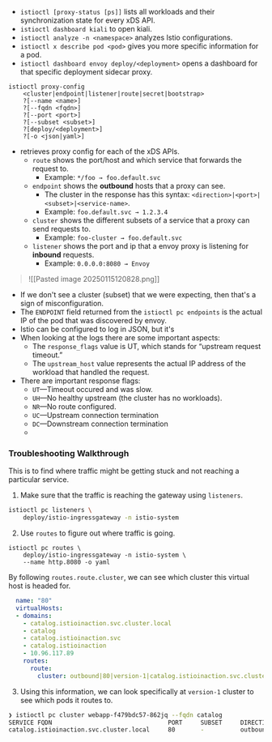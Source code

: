 - `istioctl [proxy-status [ps]]` lists all workloads and their synchronization state for every xDS API.
- `istioctl dashboard kiali` to open kiali.
- `istioctl analyze -n <namespace>` analyzes Istio configurations.
- `istioctl x describe pod <pod>` gives you more specific information for a pod.
- `istioctl dashboard envoy deploy/<deployment>` opens a dashboard for that specific deployment sidecar proxy.

```
istioctl proxy-config 
	<cluster|endpoint|listener|route|secret|bootstrap> 
	?[--name <name>]
	?[--fqdn <fqdn>]
	?[--port <port>]
	?[--subset <subset>]
	?[deploy/<deployment>]
	?[-o <json|yaml>]
```

- retrieves proxy config for each of the xDS APIs.
	- `route` shows the port/host and which service that forwards the request to.
		- Example: `*/foo → foo.default.svc`
	- `endpoint` shows the **outbound** hosts that a proxy can see.
		- The cluster in the response has this syntax: `<direction>|<port>|<subset>|<service-name>`. 
		- Example: `foo.default.svc → 1.2.3.4`
	- `cluster` shows the different subsets of a service that a proxy can send requests to.
		- Example: `foo-cluster → foo.default.svc`
	- `listener` shows the port and ip that a envoy proxy is listening for **inbound** requests.
		- Example: `0.0.0.0:8080 → Envoy`

>![[Pasted image 20250115120828.png]]

- If we don't see a cluster (subset) that we were expecting, then that's a sign of misconfiguration.
- The `ENDPOINT` field returned from the `istioctl pc endpoints` is the actual IP of the pod that was discovered by envoy.
- Istio can be configured to log in JSON, but it's
- When looking at the logs there are some important aspects:
	- The `response_flags` value is UT, which stands for “upstream request timeout.”
	- The `upstream_host` value represents the actual IP address of the workload that handled the request.
- There are important response flags:
	- `UT`—Timeout occured and was slow.
	- `UH`—No healthy upstream (the cluster has no workloads).
	- `NR`—No route configured.
	- `UC`—Upstream connection termination
	- `DC`—Downstream connection termination
  - 

### Troubleshooting Walkthrough
This is to find where traffic might be getting stuck and not reaching a particular service.

1. Make sure that the traffic is reaching the gateway using `listeners`.

```bash
istioctl pc listeners \
	deploy/istio-ingressgateway -n istio-system
```

2. Use `routes` to figure out where traffic is going. 

```
istioctl pc routes \
	deploy/istio-ingressgateway -n istio-system \
	--name http.8080 -o yaml
```

By following `routes.route.cluster`, we can see which cluster this virtual host is headed for.

```yaml
  name: "80"
  virtualHosts:
  - domains:
    - catalog.istioinaction.svc.cluster.local
    - catalog
    - catalog.istioinaction.svc
    - catalog.istioinaction
    - 10.96.117.89
    routes:
      route:
        cluster: outbound|80|version-1|catalog.istioinaction.svc.cluster.local
```

3. Using this information, we can look specifically at `version-1` cluster to see which pods it routes to.

```bash
❯ istioctl pc cluster webapp-f479bdc57-862jq --fqdn catalog
SERVICE FQDN                                PORT     SUBSET     DIRECTION     TYPE     DESTINATION RULE
catalog.istioinaction.svc.cluster.local     80       -          outbound      EDS
```


